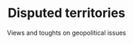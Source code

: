 ---
layout: topic
title: Disputed territories
slug: DisputedTerritories
subtitle: Views and toughts on geopolitical issues
published: 2008-07-11
updated: 2016-08-01
progress: continious
epistemic_state: semi-believed
difficulty: 1
category: policy
tags:
 - geopolitics
toc: false
online: true
---